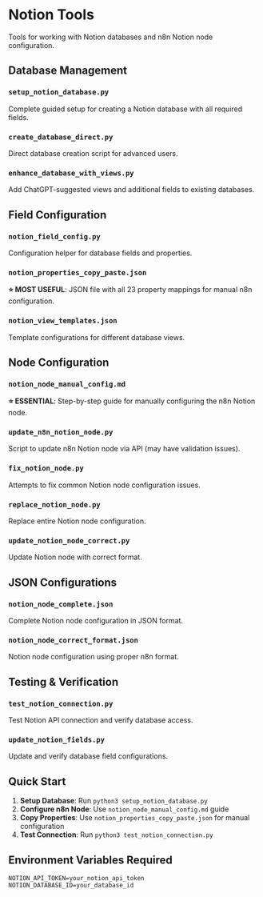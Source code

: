 # Notion Tools

Tools for working with Notion databases and n8n Notion node configuration.

## Database Management

### `setup_notion_database.py`
Complete guided setup for creating a Notion database with all required fields.

### `create_database_direct.py`
Direct database creation script for advanced users.

### `enhance_database_with_views.py`
Add ChatGPT-suggested views and additional fields to existing databases.

## Field Configuration

### `notion_field_config.py`
Configuration helper for database fields and properties.

### `notion_properties_copy_paste.json`
**⭐ MOST USEFUL**: JSON file with all 23 property mappings for manual n8n configuration.

### `notion_view_templates.json`
Template configurations for different database views.

## Node Configuration

### `notion_node_manual_config.md`
**⭐ ESSENTIAL**: Step-by-step guide for manually configuring the n8n Notion node.

### `update_n8n_notion_node.py`
Script to update n8n Notion node via API (may have validation issues).

### `fix_notion_node.py`
Attempts to fix common Notion node configuration issues.

### `replace_notion_node.py`
Replace entire Notion node configuration.

### `update_notion_node_correct.py`
Update Notion node with correct format.

## JSON Configurations

### `notion_node_complete.json`
Complete Notion node configuration in JSON format.

### `notion_node_correct_format.json`
Notion node configuration using proper n8n format.

## Testing & Verification

### `test_notion_connection.py`
Test Notion API connection and verify database access.

### `update_notion_fields.py`
Update and verify database field configurations.

## Quick Start

1. **Setup Database**: Run `python3 setup_notion_database.py`
2. **Configure n8n Node**: Use `notion_node_manual_config.md` guide
3. **Copy Properties**: Use `notion_properties_copy_paste.json` for manual configuration
4. **Test Connection**: Run `python3 test_notion_connection.py`

## Environment Variables Required

```
NOTION_API_TOKEN=your_notion_api_token
NOTION_DATABASE_ID=your_database_id
``` 